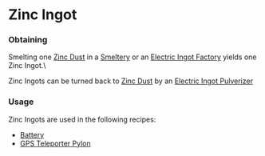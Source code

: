 # Zinc Ingot

### Obtaining

Smelting one [Zinc Dust](https://github.com/Slimefun/Slimefun4/wiki/Zinc-Dust) in a [Smeltery](https://github.com/Slimefun/Slimefun4/wiki/Smeltery) or an [Electric Ingot Factory](https://github.com/Slimefun/Slimefun4/wiki/Electric-Ingot-Factory) yields one Zinc Ingot.\


Zinc Ingots can be turned back to [Zinc Dust](https://github.com/Slimefun/Slimefun4/wiki/Zinc-Dust) by an [Electric Ingot Pulverizer](https://github.com/Slimefun/Slimefun4/wiki/Electric-Ingot-Pulverizer)

### Usage

Zinc Ingots are used in the following recipes:

* [Battery](https://github.com/Slimefun/Slimefun4/wiki/Battery)
* [GPS Teleporter Pylon](https://github.com/Slimefun/Slimefun4/wiki/GPS-Teleporter-Pylon)
